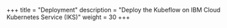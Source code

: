 +++
title = "Deployment"
description = "Deploy the Kubeflow on IBM Cloud Kubernetes Service (IKS)"
weight = 30
+++
